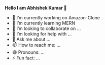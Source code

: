
**Hello I am Abhishek Kumar 👋**

- 🔭 I’m currently working on Amazon-Clone
- 🌱 I’m currently learning MERN 
- 👯 I’m looking to collaborate on ...
- 🤔 I’m looking for help with ...
- 💬 Ask me about ...
- 📫 How to reach me: ...
- 😄 Pronouns: ...
- ⚡ Fun fact: ...
